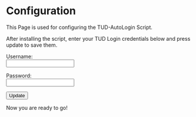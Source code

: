 # Configuration
This Page is used for configuring the TUD-AutoLogin Script.

After installing the script, enter your TUD Login credentials below and press update to save them.

Username:   
<input type="text" id="username"/>

Password:   
<input type="password" id="password"/>

<input type="button" id="save" value="Update"/>

Now you are ready to go!